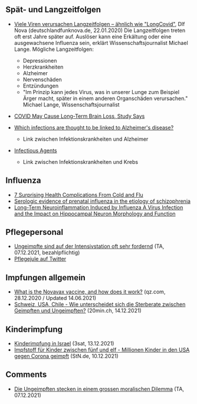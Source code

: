 ## Spät- und Langzeitfolgen
- [Viele Viren verursachen Langzeitfolgen – ähnlich wie "LongCovid"](https://www.deutschlandfunknova.de/beitrag/infektionskrankheiten-spaetfolgen-bei-vielen-viren-moeglich), Dlf Nova (deutschlandfunknova.de, 22.01.2020)
Die Langzeitfolgen treten oft erst Jahre später auf. Auslöser kann eine Erkältung oder eine ausgewachsene Influenza sein, erklärt Wissenschaftsjournalist Michael Lange. Mögliche Langzeitfolgen:
  - Depressionen
  - Herzkrankheiten
  - Alzheimer
  - Nervenschäden
  - Entzündungen
  - "Im Prinzip kann jedes Virus, was in unserer Lunge zum Beispiel Ärger macht, später in einem anderen Organschäden verursachen." Michael Lange, Wissenschaftsjournalist

- [COVID May Cause Long-Term Brain Loss, Study Says](https://www.webmd.com/lung/news/20210618/covid_long_term_brain_loss_study)

- [Which infections are thought to be linked to Alzheimer's disease?](https://www.alzheimers.org.uk/about-dementia/risk-factors-and-prevention/infections-and-dementia)
  - Link zwischen Infektionskrankheiten und Alzheimer

- [Infectious Agents](https://www.cancer.gov/about-cancer/causes-prevention/risk/infectious-agents)
  - Link zwischen Infektionskrankheiten und Krebs

## Influenza
- [7 Surprising Health Complications From Cold and Flu](https://www.everydayhealth.com/cold-flu-pictures/suprising-health-complications-from-cold-and-flu.aspx)
- [Serologic evidence of prenatal influenza in the etiology of schizophrenia](https://pubmed.ncbi.nlm.nih.gov/15289276/)
- [Long-Term Neuroinflammation Induced by Influenza A Virus Infection and the Impact on Hippocampal Neuron Morphology and Function](https://pubmed.ncbi.nlm.nih.gov/29487124/)

## Pflegepersonal
- [Ungeimpfte sind auf der Intensivstation oft sehr fordernd](https://www.tagesanzeiger.ch/ungeimpfte-sind-auf-der-intensivstation-oft-sehr-fordernd-215441582429) (TA, 07.12.2021, bezahlpflichtig)
- [Pflegejule auf Twitter](https://twitter.com/JuleTheres)

## Impfungen allgemein
- [What is the Novavax vaccine, and how does it work?](https://qz.com/1950365/what-is-the-novavax-vaccine-and-how-does-it-work/) (qz.com, 28.12.2020 / Updated 14.06.2021)
- [Schweiz, USA, Chile - Wie unterscheidet sich die Sterberate zwischen Geimpften und Ungeimpften?](https://www.20min.ch/story/wie-unterscheidet-sich-die-sterberate-zwischen-geimpften-und-ungeimpften-207415288848) (20min.ch, 14.12.2021)

## Kinderimpfung
- [Kinderimpfung in Israel](https://www.3sat.de/wissen/nano/211213-kinderimpfen-nano-100.html) (3sat, 13.12.2021)
- [Impfstoff für Kinder zwischen fünf und elf - Millionen Kinder in den USA gegen Corona geimpft](https://www.stuttgarter-nachrichten.de/inhalt.impfstoff-fuer-kinder-zwischen-fuenf-und-elf-millionen-kinder-in-den-usa-gegen-corona-geimpft.bb629f94-647b-404b-b340-7e294e702460.html) (StN.de, 10.12.2021)

## Comments
- [Die Ungeimpften stecken in einem grossen moralischen Dilemma](https://www.tagesanzeiger.ch/die-ungeimpften-stecken-in-einem-moralischen-dilemma-296378736567) (TA, 07.12.2021)

